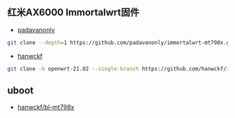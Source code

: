 ## 红米AX6000 Immortalwrt固件
- [padavanonly](https://github.com/padavanonly/immortalwrt-mt798x)
```bash
git clone --depth=1 https://github.com/padavanonly/immortalwrt-mt798x.git
```
- [hanwckf](https://github.com/hanwckf/immortalwrt-mt798x)
```bash
git clone -b openwrt-21.02 --single-branch https://github.com/hanwckf/immortalwrt-mt798x
```
## uboot
- [hanwckf/bl-mt798x](https://github.com/hanwckf/bl-mt798x)
